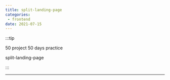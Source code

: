 ```yaml
---
title: split-landing-page
categories: 
 - frontend
date: 2021-07-15
---
```


:::tip

50 project 50 days practice

split-landing-page

:::


<!-- more -->

<split-landing-page/>

-------

<RecoDemo :collapse="false">
  <template slot="code-template">
    <<< @/.vuepress/components/split-landing-page.vue?template
  </template>
  <template slot="code-script">
    <<< @/.vuepress/components/split-landing-page.vue?script
  </template>
  <template slot="code-style">
    <<< @/.vuepress/components/split-landing-page.vue?style
  </template>
</RecoDemo>
